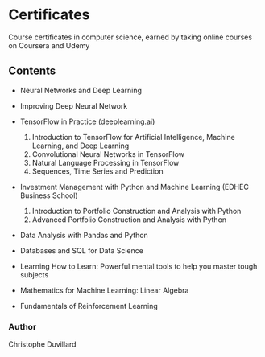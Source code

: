 # Certificates
 Course certificates in computer science, earned by taking online courses on Coursera and Udemy

## Contents

- Neural Networks and Deep Learning
- Improving Deep Neural Network

- TensorFlow in Practice (deeplearning.ai)
  1) Introduction to TensorFlow for Artificial Intelligence, Machine Learning, and Deep Learning 
  2) Convolutional Neural Networks in TensorFlow
  3) Natural Language Processing in TensorFlow
  4) Sequences, Time Series and Prediction

- Investment Management with Python and Machine Learning (EDHEC Business School)
  1) Introduction to Portfolio Construction and Analysis with Python
  2) Advanced Portfolio Construction and Analysis with Python
 
- Data Analysis with Pandas and Python

- Databases and SQL for Data Science

- Learning How to Learn: Powerful mental tools to help you master tough subjects

- Mathematics for Machine Learning: Linear Algebra

- Fundamentals of Reinforcement Learning


### Author
Christophe Duvillard

